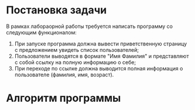 # Постановка задачи
В рамках лабораорной работы требуется написать программу со следующим функционалом:
1. При запуске программа должна вывести приветственную страницу с предложением увидеть список пользователей;
2. Пользователи выводятся в формате "Имя Фамилия" и представляют с собой ссылку на полную информацию о себе;
3. При переходе по ссылке должна выводится полная информация о пользователе (фамилия, имя, возраст).
# Алгоритм программы

